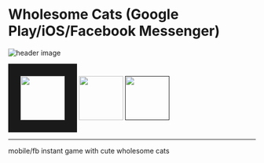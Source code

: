 # Wholesome Cats (Google Play/iOS/Facebook Messenger)
![header image](https://img.itch.zone/aW1nLzE1MjE0MzgucG5n/original/FGpGqx.png)


<a href="https://apps.facebook.com/wholesome_cats" target="_blank"><img src="https://zephyo.github.io/img/messenger.png" 
height="90" border="25" /></a>
<a href="https://play.google.com/store/apps/details?id=com.AngelaHe.WholesomeCats" target="_blank"><img src="https://upload.wikimedia.org/wikipedia/commons/thumb/c/cd/Get_it_on_Google_play.svg/1000px-Get_it_on_Google_play.svg.png" 
height = "90" /></a>
  <a href="" target="_blank"><img src="https://devimages-cdn.apple.com/app-store/marketing/guidelines/images/badge-download-on-the-app-store.svg" 
height="90" /></a>

***

mobile/fb instant game with cute wholesome cats
